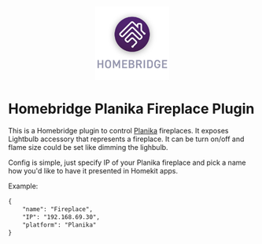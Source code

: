 
<p align="center">

<img src="https://github.com/homebridge/branding/raw/master/logos/homebridge-wordmark-logo-vertical.png" width="150">

</p>


# Homebridge Planika Fireplace Plugin

This is a Homebridge plugin to control [Planika](http://planikafires.com/) fireplaces. It exposes Lightbulb accessory that represents a fireplace. It can be turn on/off and flame size could be set like dimming the lighbulb.

Config is simple, just specify IP of your Planika fireplace and pick a name how you'd like to have it presented in Homekit apps.

Example:
```
{
    "name": "Fireplace",
    "IP": "192.168.69.30",
    "platform": "Planika"
}
```
